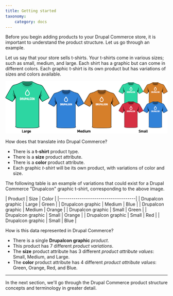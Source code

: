 ```yaml
---
title: Getting started
taxonomy:
    category: docs
---
```


Before you begin adding products to your Drupal Commerce store, it is important to understand the product structure. Let us go through an example.

Let us say that your store sells t-shirts. Your t-shirts come in various sizes; such as small, medium, and large. Each shirt has a graphic but can come in different colors. Each graphic t-shirt is its own product but has variations of sizes and colors available.

![T-shirt color and size product attributes](../../images/tshirt_drupalcon.png)

How does that translate into Drupal Commerce?

* There is a **t-shirt** product type.
* There is a **size** product attribute.
* There is a **color** product attribute.
* Each graphic _t-shirt_ will be its own product, with variations of color and size.

The following table is an example of variations that could exist for a Drupal Commerce "Drupalcon" graphic t-shirt, corresponding to the above image.

| Product           | Size   | Color  |
|-------------------------------------|
| Drupalcon graphic | Large  | Green  |
| Drupalcon graphic | Medium | Blue   |
| Drupalcon graphic | Medium | Orange |
| Drupalcon graphic | Small  | Green  |
| Drupalcon graphic | Small  | Orange |
| Drupalcon graphic | Small  | Red    |
| Drupalcon graphic | Small  | Blue   |


How is this data represented in Drupal Commerce?

* There is a single **Drupalcon graphic** *product*.
* This product has 7 different *product variations*.
* The **size** product attribute has 3 different *product attribute values*: Small, Medium, and Large.
* The **color** product attribute has 4 different *product attribute values*: Green, Orange, Red, and Blue.

---
In the next section, we'll go through the Drupal Commerce product structure concepts and terminology in greater detail.
